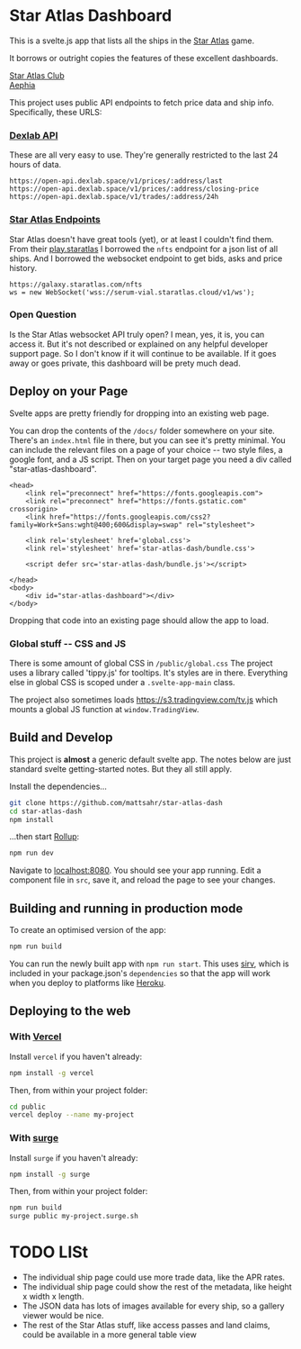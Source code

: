 # Star Atlas Dashboard

This is a svelte.js app that lists all the ships in the [Star Atlas](https://staratlas.com) game.

It borrows or outright copies the features of these excellent dashboards.

[Star Atlas Club](https://explorer.staratlas.club/ships/staking)  
[Aephia](https://aephia.com/star-atlas-ships/)

This project uses public API endpoints to fetch price data and ship info.  Specifically, these URLS:

### [Dexlab API](https://docs.dexlab.space/api-documentation/rest-api)
These are all very easy to use.  They're generally restricted to the last 24 hours of data.

```
https://open-api.dexlab.space/v1/prices/:address/last
https://open-api.dexlab.space/v1/prices/:address/closing-price
https://open-api.dexlab.space/v1/trades/:address/24h
```

### [Star Atlas Endpoints](https://github.com/staratlasmeta)

Star Atlas doesn't have great tools (yet), or at least I couldn't find them.  From their [play.staratlas](https://plya.staratlas.com) I borrowed the `nfts` endpoint for a json list of all ships.  And I borrowed the websocket endpoint to get bids, asks and price history.

```
https://galaxy.staratlas.com/nfts
ws = new WebSocket('wss://serum-vial.staratlas.cloud/v1/ws');
```

### Open Question

Is the Star Atlas websocket API truly open?  I mean, yes, it is, you can access it.  But it's not described or explained on any helpful developer support page.  So I don't know if it will continue to be available.  If it goes away or goes private, this dashboard will be prety much dead.

## Deploy on your Page

Svelte apps are pretty friendly for dropping into an existing web page.  

You can drop the contents of the `/docs/` folder somewhere on your site.  There's an `index.html` file in there, but you can see it's pretty minimal.  You can include the relevant files on a page of your choice -- two style files, a google font, and a JS script.  Then on your target page you need a div called "star-atlas-dashboard".

```
<head>
    <link rel="preconnect" href="https://fonts.googleapis.com">
    <link rel="preconnect" href="https://fonts.gstatic.com" crossorigin>
    <link href="https://fonts.googleapis.com/css2?family=Work+Sans:wght@400;600&display=swap" rel="stylesheet">

    <link rel='stylesheet' href='global.css'>
    <link rel='stylesheet' href='star-atlas-dash/bundle.css'>

    <script defer src='star-atlas-dash/bundle.js'></script>

</head>
<body>
    <div id="star-atlas-dashboard"></div>
</body>
```

Dropping that code into an existing page should allow the app to load.

### Global stuff -- CSS and JS

There is some amount of global CSS in `/public/global.css`  The project uses a library called 'tippy.js' for tooltips.  It's styles are in there.  Everything else in global CSS is scoped under a `.svelte-app-main` class.

The project also sometimes loads https://s3.tradingview.com/tv.js which mounts a global JS function at `window.TradingView`.

## Build and Develop

This project is **almost** a generic default svelte app.  The notes below are just standard svelte getting-started notes.  But they all still apply.

Install the dependencies...

```bash
git clone https://github.com/mattsahr/star-atlas-dash
cd star-atlas-dash
npm install
```

...then start [Rollup](https://rollupjs.org):

```bash
npm run dev
```

Navigate to [localhost:8080](http://localhost:8080). You should see your app running. Edit a component file in `src`, save it, and reload the page to see your changes.


## Building and running in production mode

To create an optimised version of the app:

```bash
npm run build
```

You can run the newly built app with `npm run start`. This uses [sirv](https://github.com/lukeed/sirv), which is included in your package.json's `dependencies` so that the app will work when you deploy to platforms like [Heroku](https://heroku.com).


## Deploying to the web

### With [Vercel](https://vercel.com)

Install `vercel` if you haven't already:

```bash
npm install -g vercel
```

Then, from within your project folder:

```bash
cd public
vercel deploy --name my-project
```

### With [surge](https://surge.sh/)

Install `surge` if you haven't already:

```bash
npm install -g surge
```

Then, from within your project folder:

```bash
npm run build
surge public my-project.surge.sh
```

# TODO LISt

- The individual ship page could use more trade data, like the APR rates.
- The individual ship page could show the rest of the metadata, like height x width x length.
- The JSON data has lots of images available for every ship, so a gallery viewer would be nice.
- The rest of the Star Atlas stuff, like access passes and land claims, could be available in a more general table view